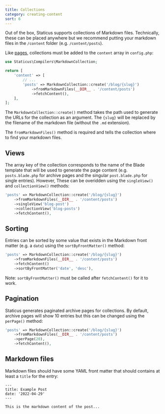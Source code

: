 ```yaml
---
title: Collections
category: creating-content
sort: 6
---
```


Out of the box, Staticus supports collections of Markdown files. Technically, these can be placed anywhere but we recommend putting your markdown files in the `/content` folder (e.g. `/content/posts`).

Like [pages](/docs/pages), collections must be added to the `content` array in `config.php`:

```php
use Staticus\Compilers\MarkdownCollection;

return [
    'content' => [
        // ...
        'posts' => MarkdownCollection::create('/blog/{slug}')
            ->fromMarkdownFiles(__DIR__ . '/content/posts')
            ->fetchContent(),
    ],
];
```

The `MarkdownCollection::create()` method takes the path used to generate the URLs for the collection as an argument. The `{slug}` will be replaced by the filename of the markdown file (without the `.md` extension).

The `fromMarkdownFiles()` method is required and tells the collection where to find your markdown files.

## Views

The array key of the collection corresponds to the name of the Blade template that will be used to generate the page content (e.g. `posts.blade.php` for archive pages and the singular `post.blade.php` for single entries). However, These can be overidden using the `singleView()` and `collectionView()` methods:

```php
'posts' => MarkdownCollection::create('/blog/{slug}')
    ->fromMarkdownFiles(__DIR__ . '/content/posts')
    ->singleView('blog-post')
    ->collectionView('blog-posts')
    ->fetchContent(),
```

## Sorting

Entries can be sorted by some value that exists in the Markdown front matter (e.g. a `date`) using the `sortByFrontMatter()` method:

```php
'posts' => MarkdownCollection::create('/blog/{slug}')
    ->fromMarkdownFiles(__DIR__ . '/content/posts')
    ->fetchContent()
    ->sortByFrontMatter('date', 'desc'),
```

Note: `sortByFrontMatter()` must be called after `fetchContent()` for it to work.

## Pagination

Staticus generates paginated archive pages for collections. By default, archive pages will show 10 entries but this can be changed using the `perPage()` method:

```php
'posts' => MarkdownCollection::create('/blog/{slug}')
    ->fromMarkdownFiles(__DIR__ . '/content/posts')
    ->perPage(20),
    ->fetchContent(),
```

## Markdown files

Markdown files should have some YAML front matter that should contains at least a `title` for the entry:

```
---
title: Example Post
date: '2022-04-29'
---

This is the markdown content of the post...
```
